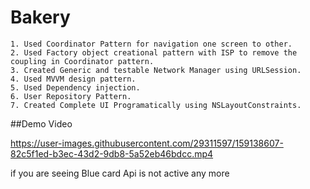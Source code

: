 # Bakery
    
    1. Used Coordinator Pattern for navigation one screen to other.
    2. Used Factory object creational pattern with ISP to remove the coupling in Coordinator pattern.
    3. Created Generic and testable Network Manager using URLSession.
    4. Used MVVM design pattern.
    5. Used Dependency injection.
    6. User Repository Pattern.
    7. Created Complete UI Programatically using NSLayoutConstraints.
    
##Demo Video

https://user-images.githubusercontent.com/29311597/159138607-82c5f1ed-b3ec-43d2-9db8-5a52eb46bdcc.mp4

if you are seeing Blue card Api is not active any more
